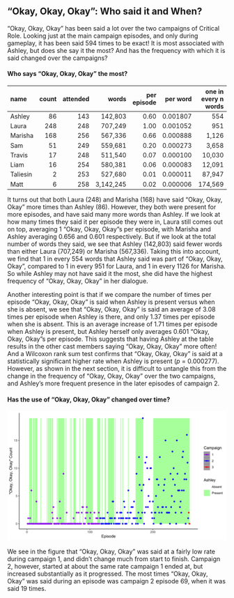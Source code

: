 
## “Okay, Okay, Okay”: Who said it and When?

“Okay, Okay, Okay” has been said a lot over the two campaigns of
Critical Role. Looking just at the main campaign episodes, and only
during gameplay, it has been said 594 times to be exact! It is most
associated with Ashley, but does she say it the most? And has the
frequency with which it is said changed over the campaigns?

#### Who says “Okay, Okay, Okay” the most?

| name     | count | attended |     words | per episode | per word | one in every n words |
|:---------|------:|---------:|----------:|------------:|---------:|---------------------:|
| Ashley   |    86 |      143 |   142,803 |        0.60 | 0.001807 |                  554 |
| Laura    |   248 |      248 |   707,249 |        1.00 | 0.001052 |                  951 |
| Marisha  |   168 |      256 |   567,336 |        0.66 | 0.000888 |                1,126 |
| Sam      |    51 |      249 |   559,681 |        0.20 | 0.000273 |                3,658 |
| Travis   |    17 |      248 |   511,540 |        0.07 | 0.000100 |               10,030 |
| Liam     |    16 |      254 |   580,381 |        0.06 | 0.000083 |               12,091 |
| Taliesin |     2 |      253 |   527,680 |        0.01 | 0.000011 |               87,947 |
| Matt     |     6 |      258 | 3,142,245 |        0.02 | 0.000006 |              174,569 |

It turns out that both Laura (248) and Marisha (168) have said “Okay,
Okay, Okay” more times than Ashley (86). However, they both were present
for more episodes, and have said many more words than Ashley. If we look
at how many times they said it per episode they were in, Laura still
comes out on top, averaging 1 “Okay, Okay, Okay”s per episode, with
Marisha and Ashley averaging 0.656 and 0.601 respectively. But if we
look at the total number of words they said, we see that Ashley
(142,803) said fewer words than either Laura (707,249) or Marisha
(567,336). Taking this into account, we find that 1 in every 554 words
that Ashley said was part of “Okay, Okay, Okay”, compared to 1 in every
951 for Laura, and 1 in every 1126 for Marisha. So while Ashley may not
have said it the most, she did have the highest frequency of “Okay,
Okay, Okay” in her dialogue.

Another interesting point is that if we compare the number of times per
episode “Okay, Okay, Okay” is said when Ashley is present versus when
she is absent, we see that “Okay, Okay, Okay” is said an average of 3.08
times per episode when Ashley is there, and only 1.37 times per episode
when she is absent. This is an average increase of 1.71 times per
episode when Ashley is present, but Ashley herself only averages 0.601
“Okay, Okay, Okay”s per episode. This suggests that having Ashley at the
table results in the other cast members saying “Okay, Okay, Okay” more
often! And a Wilcoxon rank sum test confirms that “Okay, Okay, Okay” is
said at a statistically significant higher rate when Ashley is present
(*p* = 0.000277). However, as shown in the next section, it is difficult
to untangle this from the change in the frequency of “Okay, Okay, Okay”
over the two campaigns, and Ashley’s more frequent presence in the later
episodes of campaign 2.

#### Has the use of “Okay, Okay, Okay” changed over time?

![Okay](../plots/okay_okay_okay.png)

We see in the figure that “Okay, Okay, Okay” was said at a fairly low
rate during campaign 1, and didn’t change much from start to finish.
Campaign 2, however, started at about the same rate campaign 1 ended at,
but increased substantially as it progressed. The most times “Okay,
Okay, Okay” was said during an episode was campaign 2 episode 69, when
it was said 19 times.

